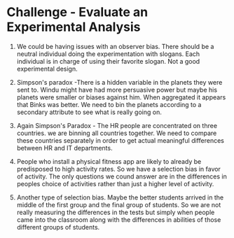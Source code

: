 # Challenge - Evaluate an Experimental Analysis #

1. We could be having issues with an observer bias.  There should be a neutral individual doing the experimentation with slogans.  Each individual is in charge of using their favorite slogan.  Not a good experimental design.

2. Simpson's paradox -There is a hidden variable in the planets they were sent to.  Windu might have had more persuasive power but maybe his planets were smaller or biases against him.  When aggregated it appears that Binks was better.  We need to bin the planets according to a secondary attribute to see what is really going on.

3. Again Simpson's Paradox -  The HR people are concentrated on three countries.  we are binning all countries together.  We need to compare these countries separately in order to get actual meaningful differences between HR and IT departments.

4. People who install a physical fitness app are likely to already be predisposed to high activity rates.  So we have a selection bias in favor of activity.  The only questions we cound answer are in the differences in peoples choice of activities rather than just a higher level of activity.

5. Another type of selection bias.  Maybe the better students arrived in the middle of the first group and the final group of students.  So we are not really measuring the differences in the tests but simply when people came into the classroom along with the differences in abilities of those different groups of students.
